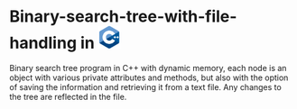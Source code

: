 # Binary-search-tree-with-file-handling in <a href="https://www.w3schools.com/cpp/" target="_blank" rel="noreferrer"> <img src="https://raw.githubusercontent.com/devicons/devicon/master/icons/cplusplus/cplusplus-original.svg" alt="cplusplus" width="40" height="40"/> </a>
Binary search tree program in C++ with dynamic memory, each node is an object with various private attributes and methods, but also with the option of saving the information and retrieving it from a text file. Any changes to the tree are reflected in the file. 
